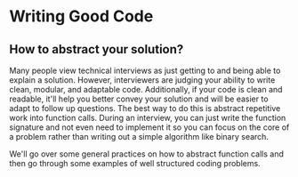 # Writing Good Code

## How to abstract your solution?

Many people view technical interviews as just getting to and being able to explain a solution. However, interviewers are judging your ability to write clean, modular, and adaptable code. Additionally, if your code is clean and readable, it'll help you better convey your solution and will be easier to adapt to follow up questions. The best way to do this is abstract repetitive work into function calls. During an interview, you can just write the function signature and not even need to implement it so you can focus on the core of a problem rather than writing out a simple algorithm like binary search.

We'll go over some general practices on how to abstract function calls and then go through some examples of well structured coding problems.
